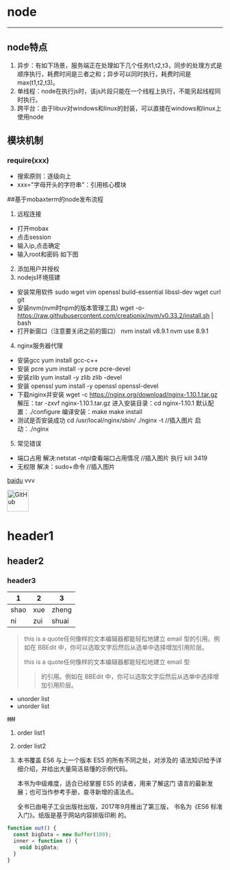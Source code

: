 # node 
***
## node特点
1. 异步：有如下场景，服务端正在处理如下几个任务t1,t2,t3，同步的处理方式是顺序执行，耗费时间是三者之和；异步可以同时执行，耗费时间是max(t1,t2,t3)。
2. 单线程：node在执行js时，该js片段只能在一个线程上执行，不能另起线程同时执行。
3. 跨平台：由于libuv对windows和linux的封装，可以直接在windows和linux上使用node

## 模块机制
### require(xxx)
* 搜索原则：逐级向上
* xxx="字母开头的字符串"：引用核心模块

##基于mobaxterm的node发布流程
1. 远程连接
* 打开mobax
* 点击session
* 输入ip,点击确定
* 输入root和密码
如下图
2. 添加用户并授权
3. nodejs环境搭建
* 安装常用软件
sudo wget vim openssl build-essential libssl-dev wget curl git
* 安装nvm(nvm时npm的版本管理工具)
wget -o- https://raw.githubusercontent.com/creationix/nvm/v0.33.2/install.sh | bash
* 打开新窗口（注意要关闭之前的窗口）
nvm install v8.9.1
nvm use 8.9.1
4. nginx服务器代理
*  安装gcc
yum install gcc-c++
* 安装 pcre
yum install -y pcre pcre-devel
* 安装zlib
yum install -y zlib zlib -devel
* 安装 openssl
yum install -y openssl openssl-devel
* 下载niginx并安装
wget -c https://nginx.org/download/nginx-1.10.1.tar.gz
解压：tar -zxvf nginx-1.10.1.tar.gz
进入安装目录：cd nginx-1.10.1
默认配置：./configure
编译安装：make
		make install
* 测试是否安装成功
cd /usr/local/nginx/sbin/
./nginx -t
//插入图片
启动：./nginx
5. 常见错误
* 端口占用
解决:netstat -ntpl查看端口占用情况
//插入图片
执行 kill 3419
* 无权限
解决：sudo+命令
//插入图片

[baidu](www.baidu.com)
vvv

<img src="https://avatars2.githubusercontent.com/u/3265208?v=3&s=100" alt="GitHub" title="GitHub,Social Coding" width="50" height="50" />

# header1 #
## header2 ##
### header3 ###
 1 | 2 | 3 
 --- | --- | ---
shao | xue | zheng 
ni | zui | shuai 

>this is a quote任何像样的文本编辑器都能轻松地建立 email 型的引用。例如在 BBEdit 中，你可以选取文字后然后从选单中选择增加引用阶层。
>
>this is a quote任何像样的文本编辑器都能轻松地建立 email 型
>>的引用。例如在 BBEdit 中，你可以选取文字后然后从选单中选择增加引用阶层。

* unorder list
* unorder list

~~ffff~~

1. order list1 
2. order list2

3.  本书覆盖 ES6 与上一个版本 ES5 的所有不同之处，对涉及的	语法知识给予详细介绍，并给出大量简洁易懂的示例代码。

	本书为中级难度，适合已经掌握 ES5 的读者，用来了解这门	语言的最新发展；也可当作参考手册，查寻新增的语法点。

	全书已由电子工业出版社出版，2017年9月推出了第三版，	书名为《ES6 标准入门》。纸版是基于网站内容排版印刷	的。
``` js
function out() {
  const bigData = new Buffer(100);
  inner = function () {
    void bigData;
  }
}
```

